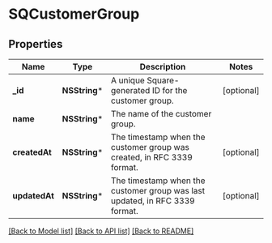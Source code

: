 # SQCustomerGroup

## Properties
Name | Type | Description | Notes
------------ | ------------- | ------------- | -------------
**_id** | **NSString*** | A unique Square-generated ID for the customer group. | [optional] 
**name** | **NSString*** | The name of the customer group. | 
**createdAt** | **NSString*** | The timestamp when the customer group was created, in RFC 3339 format. | [optional] 
**updatedAt** | **NSString*** | The timestamp when the customer group was last updated, in RFC 3339 format. | [optional] 

[[Back to Model list]](../README.md#documentation-for-models) [[Back to API list]](../README.md#documentation-for-api-endpoints) [[Back to README]](../README.md)


